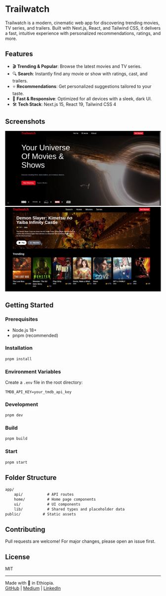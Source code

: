 # Trailwatch

Trailwatch is a modern, cinematic web app for discovering trending movies, TV series, and trailers. Built with Next.js, React, and Tailwind CSS, it delivers a fast, intuitive experience with personalized recommendations, ratings, and more.

## Features

- 🎬 **Trending & Popular**: Browse the latest movies and TV series.
- 🔍 **Search**: Instantly find any movie or show with ratings, cast, and trailers.
- ⭐ **Recommendations**: Get personalized suggestions tailored to your taste.
- 🚀 **Fast & Responsive**: Optimized for all devices with a sleek, dark UI.
- 🛠️ **Tech Stack**: Next.js 15, React 19, Tailwind CSS 4

## Screenshots

![Landing](public/Trailwatch1.png)
![Home](public/Trailwatch3.png)

## Getting Started

### Prerequisites

- Node.js 18+
- pnpm (recommended)

### Installation

```sh
pnpm install
```

### Environment Variables

Create a `.env` file in the root directory:

```
TMDB_API_KEY=your_tmdb_api_key
```

### Development

```sh
pnpm dev
```

### Build

```sh
pnpm build
```

### Start

```sh
pnpm start
```

## Folder Structure

```
app/
	api/           # API routes
	home/          # Home page components
	ui/            # UI components
	lib/           # Shared types and placeholder data
public/          # Static assets
```

## Contributing

Pull requests are welcome! For major changes, please open an issue first.

## License

MIT

---

Made with 🤍 in Ethiopia.  
[GitHub](https://github.com/Kingestif) | [Medium](https://medium.com/@estifanos) | [LinkedIn](https://www.linkedin.com/in/estif/)
